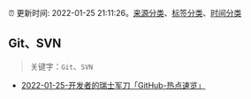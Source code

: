 :alarm_clock: 更新时间: 2022-01-25 21:11:26。[来源分类](../README.md)、[标签分类](../TAGS.md)、[时间分类](../TIMELINE.md)

## Git、SVN


> 关键字：`Git`、`SVN`



- [2022-01-25-开发者的瑞士军刀「GitHub-热点速览」](https://toutiao.io/k/9szt6fr) 